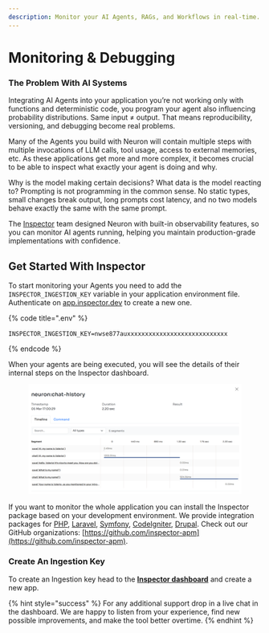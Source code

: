 ```yaml
---
description: Monitor your AI Agents, RAGs, and Workflows in real-time.
---
```


# Monitoring & Debugging

### The Problem With AI Systems

Integrating AI Agents into your application you’re not working only with functions and deterministic code, you program your agent also influencing probability distributions. Same input ≠ output. That means reproducibility, versioning, and debugging become real problems.

Many of the Agents you build with Neuron will contain multiple steps with multiple invocations of LLM calls, tool usage, access to external memories, etc. As these applications get more and more complex, it becomes crucial to be able to inspect what exactly your agent is doing and why.&#x20;

Why is the model making certain decisions? What data is the model reacting to? Prompting is not programming in the common sense. No static types, small changes break output, long prompts cost latency, and no two models behave exactly the same with the same prompt.

The [Inspector](https://inspector.dev/) team designed Neuron with built-in observability features, so you can monitor AI agents running, helping you maintain production-grade implementations with confidence.

## Get Started With Inspector

To start monitoring your Agents you need to add the `INSPECTOR_INGESTION_KEY` variable in your application environment file. Authenticate on [app.inspector.dev](https://app.inspector.dev/register) to create a new one.

{% code title=".env" %}
```
INSPECTOR_INGESTION_KEY=nwse877auxxxxxxxxxxxxxxxxxxxxxxxxxxxx
```
{% endcode %}

When your agents are being executed, you will see the details of their internal steps on the Inspector dashboard.

<figure><img src="../.gitbook/assets/neuron-ai-agents-observability-php-1536x950.png" alt=""><figcaption></figcaption></figure>

If you want to monitor the whole application you can install the Inspector package based on your development environment. We provide integration packages for [PHP](https://github.com/inspector-apm/inspector-php), [Laravel](https://github.com/inspector-apm/inspector-laravel), [Symfony](https://github.com/inspector-apm/inspector-symfony), [CodeIgniter](https://github.com/inspector-apm/inspector-codeigniter), [Drupal](https://docs.inspector.dev/guides/drupal). Check out our GitHub organizations: [https://github.com/inspector-apm](https://github.com/inspector-apm).

### Create An Ingestion Key

To create an Ingestion key head to the [**Inspector dashboard**](https://app.inspector.dev/register) and create a new app.

{% hint style="success" %}
For any additional support drop in a live chat in the dashboard. We are happy to listen from your experience, find new possible improvements, and make the tool better overtime.
{% endhint %}
